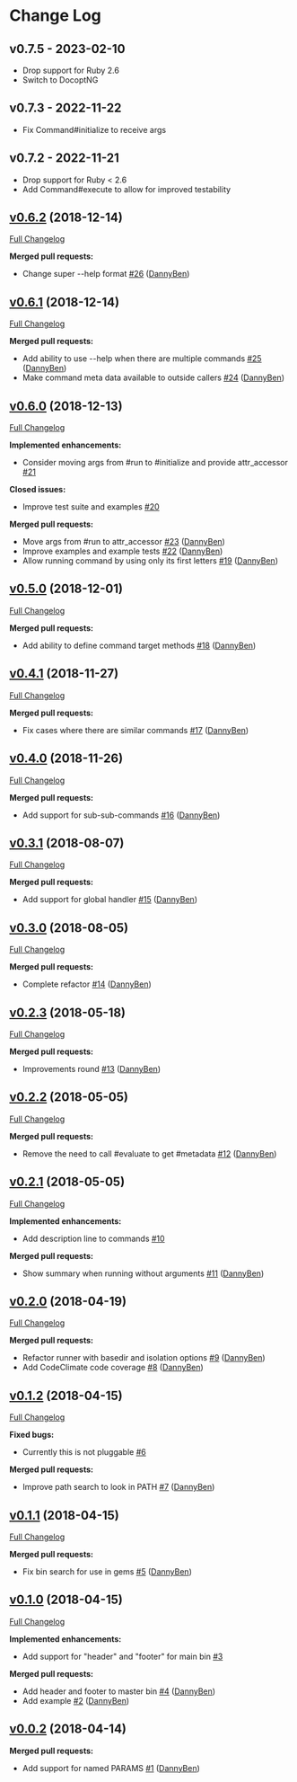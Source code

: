 Change Log
========================================

v0.7.5 - 2023-02-10
----------------------------------------

- Drop support for Ruby 2.6
- Switch to DocoptNG


v0.7.3 - 2022-11-22
----------------------------------------

- Fix Command#initialize to receive args


v0.7.2 - 2022-11-21
----------------------------------------

- Drop support for Ruby < 2.6
- Add Command#execute to allow for improved testability


[v0.6.2](https://github.com/DannyBen/mister_bin/tree/v0.6.2) (2018-12-14)
--------------------------------------------------------------------------------

[Full Changelog](https://github.com/DannyBen/mister_bin/compare/v0.6.1...v0.6.2)

**Merged pull requests:**

- Change super --help format [\#26](https://github.com/DannyBen/mister_bin/pull/26) ([DannyBen](https://github.com/DannyBen))

[v0.6.1](https://github.com/DannyBen/mister_bin/tree/v0.6.1) (2018-12-14)
--------------------------------------------------------------------------------

[Full Changelog](https://github.com/DannyBen/mister_bin/compare/v0.6.0...v0.6.1)

**Merged pull requests:**

- Add ability to use --help when there are multiple commands [\#25](https://github.com/DannyBen/mister_bin/pull/25) ([DannyBen](https://github.com/DannyBen))
- Make command meta data available to outside callers [\#24](https://github.com/DannyBen/mister_bin/pull/24) ([DannyBen](https://github.com/DannyBen))

[v0.6.0](https://github.com/DannyBen/mister_bin/tree/v0.6.0) (2018-12-13)
--------------------------------------------------------------------------------

[Full Changelog](https://github.com/DannyBen/mister_bin/compare/v0.5.0...v0.6.0)

**Implemented enhancements:**

- Consider moving args from \#run to \#initialize and provide attr\_accessor [\#21](https://github.com/DannyBen/mister_bin/issues/21)

**Closed issues:**

- Improve test suite and examples [\#20](https://github.com/DannyBen/mister_bin/issues/20)

**Merged pull requests:**

- Move args from \#run to attr\_accessor [\#23](https://github.com/DannyBen/mister_bin/pull/23) ([DannyBen](https://github.com/DannyBen))
- Improve examples and example tests [\#22](https://github.com/DannyBen/mister_bin/pull/22) ([DannyBen](https://github.com/DannyBen))
- Allow running command by using only its first letters [\#19](https://github.com/DannyBen/mister_bin/pull/19) ([DannyBen](https://github.com/DannyBen))

[v0.5.0](https://github.com/DannyBen/mister_bin/tree/v0.5.0) (2018-12-01)
--------------------------------------------------------------------------------

[Full Changelog](https://github.com/DannyBen/mister_bin/compare/v0.4.1...v0.5.0)

**Merged pull requests:**

- Add ability to define command target methods [\#18](https://github.com/DannyBen/mister_bin/pull/18) ([DannyBen](https://github.com/DannyBen))

[v0.4.1](https://github.com/DannyBen/mister_bin/tree/v0.4.1) (2018-11-27)
--------------------------------------------------------------------------------

[Full Changelog](https://github.com/DannyBen/mister_bin/compare/v0.4.0...v0.4.1)

**Merged pull requests:**

- Fix cases where there are similar commands [\#17](https://github.com/DannyBen/mister_bin/pull/17) ([DannyBen](https://github.com/DannyBen))

[v0.4.0](https://github.com/DannyBen/mister_bin/tree/v0.4.0) (2018-11-26)
--------------------------------------------------------------------------------

[Full Changelog](https://github.com/DannyBen/mister_bin/compare/v0.3.1...v0.4.0)

**Merged pull requests:**

- Add support for sub-sub-commands [\#16](https://github.com/DannyBen/mister_bin/pull/16) ([DannyBen](https://github.com/DannyBen))

[v0.3.1](https://github.com/DannyBen/mister_bin/tree/v0.3.1) (2018-08-07)
--------------------------------------------------------------------------------

[Full Changelog](https://github.com/DannyBen/mister_bin/compare/v0.3.0...v0.3.1)

**Merged pull requests:**

- Add support for global handler [\#15](https://github.com/DannyBen/mister_bin/pull/15) ([DannyBen](https://github.com/DannyBen))

[v0.3.0](https://github.com/DannyBen/mister_bin/tree/v0.3.0) (2018-08-05)
--------------------------------------------------------------------------------

[Full Changelog](https://github.com/DannyBen/mister_bin/compare/v0.2.3...v0.3.0)

**Merged pull requests:**

- Complete refactor [\#14](https://github.com/DannyBen/mister_bin/pull/14) ([DannyBen](https://github.com/DannyBen))

[v0.2.3](https://github.com/DannyBen/mister_bin/tree/v0.2.3) (2018-05-18)
--------------------------------------------------------------------------------

[Full Changelog](https://github.com/DannyBen/mister_bin/compare/v0.2.2...v0.2.3)

**Merged pull requests:**

- Improvements round [\#13](https://github.com/DannyBen/mister_bin/pull/13) ([DannyBen](https://github.com/DannyBen))

[v0.2.2](https://github.com/DannyBen/mister_bin/tree/v0.2.2) (2018-05-05)
--------------------------------------------------------------------------------

[Full Changelog](https://github.com/DannyBen/mister_bin/compare/v0.2.1...v0.2.2)

**Merged pull requests:**

- Remove the need to call \#evaluate to get \#metadata [\#12](https://github.com/DannyBen/mister_bin/pull/12) ([DannyBen](https://github.com/DannyBen))

[v0.2.1](https://github.com/DannyBen/mister_bin/tree/v0.2.1) (2018-05-05)
--------------------------------------------------------------------------------

[Full Changelog](https://github.com/DannyBen/mister_bin/compare/v0.2.0...v0.2.1)

**Implemented enhancements:**

- Add description line to commands [\#10](https://github.com/DannyBen/mister_bin/issues/10)

**Merged pull requests:**

- Show summary when running without arguments [\#11](https://github.com/DannyBen/mister_bin/pull/11) ([DannyBen](https://github.com/DannyBen))

[v0.2.0](https://github.com/DannyBen/mister_bin/tree/v0.2.0) (2018-04-19)
--------------------------------------------------------------------------------

[Full Changelog](https://github.com/DannyBen/mister_bin/compare/v0.1.2...v0.2.0)

**Merged pull requests:**

- Refactor runner with basedir and isolation options [\#9](https://github.com/DannyBen/mister_bin/pull/9) ([DannyBen](https://github.com/DannyBen))
- Add CodeClimate code coverage [\#8](https://github.com/DannyBen/mister_bin/pull/8) ([DannyBen](https://github.com/DannyBen))

[v0.1.2](https://github.com/DannyBen/mister_bin/tree/v0.1.2) (2018-04-15)
--------------------------------------------------------------------------------

[Full Changelog](https://github.com/DannyBen/mister_bin/compare/v0.1.1...v0.1.2)

**Fixed bugs:**

- Currently this is not pluggable [\#6](https://github.com/DannyBen/mister_bin/issues/6)

**Merged pull requests:**

- Improve path search to look in PATH [\#7](https://github.com/DannyBen/mister_bin/pull/7) ([DannyBen](https://github.com/DannyBen))

[v0.1.1](https://github.com/DannyBen/mister_bin/tree/v0.1.1) (2018-04-15)
--------------------------------------------------------------------------------

[Full Changelog](https://github.com/DannyBen/mister_bin/compare/v0.1.0...v0.1.1)

**Merged pull requests:**

- Fix bin search for use in gems [\#5](https://github.com/DannyBen/mister_bin/pull/5) ([DannyBen](https://github.com/DannyBen))

[v0.1.0](https://github.com/DannyBen/mister_bin/tree/v0.1.0) (2018-04-15)
--------------------------------------------------------------------------------

[Full Changelog](https://github.com/DannyBen/mister_bin/compare/v0.0.2...v0.1.0)

**Implemented enhancements:**

- Add support for "header" and "footer" for main bin [\#3](https://github.com/DannyBen/mister_bin/issues/3)

**Merged pull requests:**

- Add header and footer to master bin [\#4](https://github.com/DannyBen/mister_bin/pull/4) ([DannyBen](https://github.com/DannyBen))
- Add example [\#2](https://github.com/DannyBen/mister_bin/pull/2) ([DannyBen](https://github.com/DannyBen))

[v0.0.2](https://github.com/DannyBen/mister_bin/tree/v0.0.2) (2018-04-14)
--------------------------------------------------------------------------------

**Merged pull requests:**

- Add support for named PARAMS [\#1](https://github.com/DannyBen/mister_bin/pull/1) ([DannyBen](https://github.com/DannyBen))
